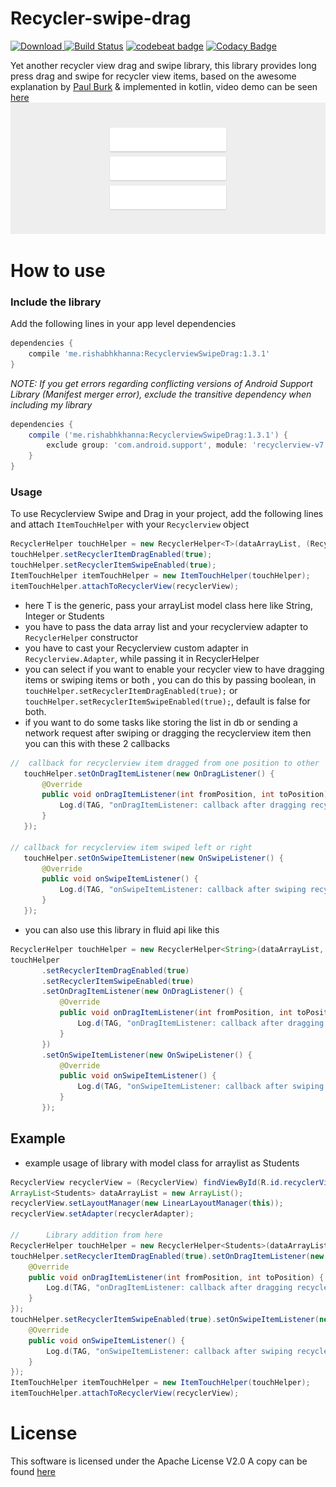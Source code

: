 # Recycler-swipe-drag
 [ ![Download](https://api.bintray.com/packages/rishabhk07/RecyclerviewSwipeDrag/RecyclerviewSwipeDrag/images/download.svg) ](https://bintray.com/rishabhk07/RecyclerviewSwipeDrag/RecyclerviewSwipeDrag/_latestVersion)
[![Build Status](https://travis-ci.org/Rishabhk07/Recycler-swipe-drag.svg?branch=master)](https://travis-ci.org/Rishabhk07/Recycler-swipe-drag)
[![codebeat badge](https://codebeat.co/badges/e788401f-828e-4b18-a1cb-43a6ca6621f6)](https://codebeat.co/projects/github-com-rishabhk07-recycler-swipe-drag-master)
[![Codacy Badge](https://api.codacy.com/project/badge/Grade/cd69e4e6889f4c4dbe4b9600b0aa4e10)](https://www.codacy.com/app/Rishabhk07/Recycler-swipe-drag?utm_source=github.com&amp;utm_medium=referral&amp;utm_content=Rishabhk07/Recycler-swipe-drag&amp;utm_campaign=Badge_Grade)


Yet another recycler view drag and swipe library, this library provides long press drag and swipe for recycler view items, based on the awesome explanation by [Paul Burk](https://medium.com/@ipaulpro/drag-and-swipe-with-recyclerview-b9456d2b1aaf) & implemented in kotlin, video demo can be seen [here](https://youtu.be/MPlqJXkMG50)
![](./demo.gif)

# How to use 
### Include the library 
Add the following lines in your app level dependencies

```groovy
dependencies {
    compile 'me.rishabhkhanna:RecyclerviewSwipeDrag:1.3.1'
}
```
_NOTE: If you get errors regarding conflicting versions of Android Support Library (Manifest merger error), exclude the transitive dependency when including my library_

```groovy
dependencies {
    compile ('me.rishabhkhanna:RecyclerviewSwipeDrag:1.3.1') {
        exclude group: 'com.android.support', module: 'recyclerview-v7'
    }
}

```


### Usage
 To use Recyclerview Swipe and Drag in your project, add the following lines and attach `ItemTouchHelper` with your `Recyclerview` object
   
```java
RecyclerHelper touchHelper = new RecyclerHelper<T>(dataArrayList, (RecyclerView.Adapter) recyclerAdapter);
touchHelper.setRecyclerItemDragEnabled(true);
touchHelper.setRecyclerItemSwipeEnabled(true);
ItemTouchHelper itemTouchHelper = new ItemTouchHelper(touchHelper);
itemTouchHelper.attachToRecyclerView(recyclerView);
```

 - here T is the generic, pass your arrayList model class here like String, Integer or Students
 - you have to pass the data array list and your recyclerview adapter to `RecyclerHelper` constructor
 - you have to cast your Recyclerview custom adapter in `Recyclerview.Adapter`, while passing it in RecyclerHelper
 - you can select if you want to enable your recycler view to have dragging items or swiping items or both , you can do this by passing boolean, in `touchHelper.setRecyclerItemDragEnabled(true);` or `touchHelper.setRecyclerItemSwipeEnabled(true);`, default is false for both.
 - if you want to do some tasks like storing the list in db or sending a network request after swiping or dragging the recyclerview item then you can this with these 2 callbacks
 ```java
//  callback for recyclerview item dragged from one position to other
    touchHelper.setOnDragItemListener(new OnDragListener() {
        @Override
        public void onDragItemListener(int fromPosition, int toPosition) {
            Log.d(TAG, "onDragItemListener: callback after dragging recycler view item");
        }
    });

// callback for recyclerview item swiped left or right        
    touchHelper.setOnSwipeItemListener(new OnSwipeListener() {
        @Override
        public void onSwipeItemListener() {
            Log.d(TAG, "onSwipeItemListener: callback after swiping recycler view item");
        }
    });
 ```
 
 - you can also use this library in fluid api like this
 
 ```java
RecyclerHelper touchHelper = new RecyclerHelper<String>(dataArrayList, (RecyclerView.Adapter) recyclerAdapter);
touchHelper
        .setRecyclerItemDragEnabled(true)
        .setRecyclerItemSwipeEnabled(true)
        .setOnDragItemListener(new OnDragListener() {
            @Override
            public void onDragItemListener(int fromPosition, int toPosition) {
                Log.d(TAG, "onDragItemListener: callback after dragging recycler view item");
            }
        })
        .setOnSwipeItemListener(new OnSwipeListener() {
            @Override
            public void onSwipeItemListener() {
                Log.d(TAG, "onSwipeItemListener: callback after swiping recycler view item");
            }
        });
 ```
## Example 
 - example usage of library with model class for arraylist as Students
```java
RecyclerView recyclerView = (RecyclerView) findViewById(R.id.recyclerView);
ArrayList<Students> dataArrayList = new ArrayList();
recyclerView.setLayoutManager(new LinearLayoutManager(this));
recyclerView.setAdapter(recyclerAdapter);

//      Library addition from here
RecyclerHelper touchHelper = new RecyclerHelper<Students>(dataArrayList, (RecyclerView.Adapter) recyclerAdapter);
touchHelper.setRecyclerItemDragEnabled(true).setOnDragItemListener(new OnDragListener() {
    @Override
    public void onDragItemListener(int fromPosition, int toPosition) {
        Log.d(TAG, "onDragItemListener: callback after dragging recycler view item");
    }
});
touchHelper.setRecyclerItemSwipeEnabled(true).setOnSwipeItemListener(new OnSwipeListener() {
    @Override
    public void onSwipeItemListener() {
        Log.d(TAG, "onSwipeItemListener: callback after swiping recycler view item");
    }
});
ItemTouchHelper itemTouchHelper = new ItemTouchHelper(touchHelper);
itemTouchHelper.attachToRecyclerView(recyclerView);
```

# License 
This software is licensed under the Apache License V2.0 A copy can be found [here](./LICENSE.md)
